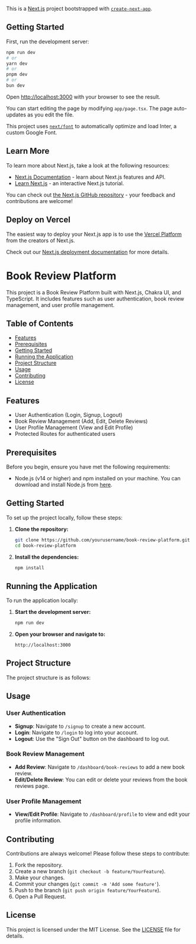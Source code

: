 This is a [Next.js](https://nextjs.org/) project bootstrapped with [`create-next-app`](https://github.com/vercel/next.js/tree/canary/packages/create-next-app).

## Getting Started

First, run the development server:

```bash
npm run dev
# or
yarn dev
# or
pnpm dev
# or
bun dev
```

Open [http://localhost:3000](http://localhost:3000) with your browser to see the result.

You can start editing the page by modifying `app/page.tsx`. The page auto-updates as you edit the file.

This project uses [`next/font`](https://nextjs.org/docs/basic-features/font-optimization) to automatically optimize and load Inter, a custom Google Font.

## Learn More

To learn more about Next.js, take a look at the following resources:

- [Next.js Documentation](https://nextjs.org/docs) - learn about Next.js features and API.
- [Learn Next.js](https://nextjs.org/learn) - an interactive Next.js tutorial.

You can check out [the Next.js GitHub repository](https://github.com/vercel/next.js/) - your feedback and contributions are welcome!

## Deploy on Vercel

The easiest way to deploy your Next.js app is to use the [Vercel Platform](https://vercel.com/new?utm_medium=default-template&filter=next.js&utm_source=create-next-app&utm_campaign=create-next-app-readme) from the creators of Next.js.

Check out our [Next.js deployment documentation](https://nextjs.org/docs/deployment) for more details.



# Book Review Platform

This project is a Book Review Platform built with Next.js, Chakra UI, and TypeScript. It includes features such as user authentication, book review management, and user profile management.

## Table of Contents

- [Features](#features)
- [Prerequisites](#prerequisites)
- [Getting Started](#getting-started)
- [Running the Application](#running-the-application)
- [Project Structure](#project-structure)
- [Usage](#usage)
- [Contributing](#contributing)
- [License](#license)

## Features

- User Authentication (Login, Signup, Logout)
- Book Review Management (Add, Edit, Delete Reviews)
- User Profile Management (View and Edit Profile)
- Protected Routes for authenticated users

## Prerequisites

Before you begin, ensure you have met the following requirements:

- Node.js (v14 or higher) and npm installed on your machine. You can download and install Node.js from [here](https://nodejs.org/).

## Getting Started

To set up the project locally, follow these steps:

1. **Clone the repository:**
    ```bash
    git clone https://github.com/yourusername/book-review-platform.git
    cd book-review-platform
    ```

2. **Install the dependencies:**
    ```bash
    npm install
    ```

## Running the Application

To run the application locally:

1. **Start the development server:**
    ```bash
    npm run dev
    ```

2. **Open your browser and navigate to:**
    ```
    http://localhost:3000
    ```

## Project Structure

The project structure is as follows:





## Usage

### User Authentication

- **Signup**: Navigate to `/signup` to create a new account.
- **Login**: Navigate to `/login` to log into your account.
- **Logout**: Use the "Sign Out" button on the dashboard to log out.

### Book Review Management

- **Add Review**: Navigate to `/dashboard/book-reviews` to add a new book review.
- **Edit/Delete Review**: You can edit or delete your reviews from the book reviews page.

### User Profile Management

- **View/Edit Profile**: Navigate to `/dashboard/profile` to view and edit your profile information.

## Contributing

Contributions are always welcome! Please follow these steps to contribute:

1. Fork the repository.
2. Create a new branch (`git checkout -b feature/YourFeature`).
3. Make your changes.
4. Commit your changes (`git commit -m 'Add some feature'`).
5. Push to the branch (`git push origin feature/YourFeature`).
6. Open a Pull Request.

## License

This project is licensed under the MIT License. See the [LICENSE](LICENSE) file for details.









